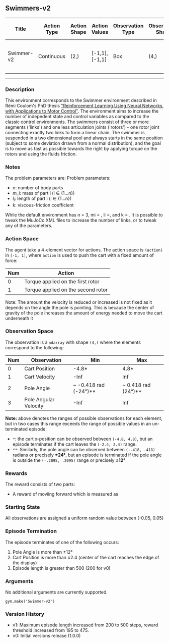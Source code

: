 Swimmers-v2
---
|Title|Action Type|Action Shape|Action Values|Observation Type| Observation Shape|Observation Values|Average Total Reward|Import|
| ----------- | -----------| ----------- | -----------|-----------| ----------- | -----------| ----------- | -----------|
|Swimmer-v2|Continuous|(2,)|[-1,1], [-1,1]| Box |(4,)|[(-4.8,4.8),(-inf,inf), (~ -0.2095, ~ 0.2095), (-inf, inf)]| |`from gym.envs.mujoco import swimmer`|
---

### Description

This environment corresponds to the Swimmer environment described in Rémi Coulom's PhD thesis ["Reinforcement Learning Using Neural Networks, with Applications to Motor Control"](https://tel.archives-ouvertes.fr/tel-00003985/document). The environment aims to increase the number of indepedent state and control variables as compared to the classic control environments. The swimmers consist of three or more segments ('links') and one less articulation joints ('rotors') - one rotor joint connecting exactly two links to form a linear chain. The swimmer is suspended in a two dimensional pool and always starts in the same position (subject to some deviation drrawn from a normal distribution), and the goal is to move as fast as possible towards the right by applying torque on the rotors and using the fluids friction.

### Notes

The problem parameters are:
Problem parameters:
* *n*: number of body parts
* *m_i*: mass of part i (i ∈ {1...n}) 
* *$l_i$*: length of part i (i ∈ {1...n}) 
* *k*: viscous-friction coefficient

While the default environment has n = 3, mi = , li =, and k = . It is possible to tweak the MuJoCo XML files to increase the number of links, or to tweak any of the parameters.

### Action Space
The agent take a 4-element vector for actions.
The action space is `(action)` in `[-1, 1]`, where `action` is used to push the cart with a fixed amount of force:

| Num | Action                 |
|-----|------------------------|
| 0   | Torque applied on the first rotor  |
| 1   | Torque applied on the second rotor  |

Note: The amount the velocity is reduced or increased is not fixed as it depends on the angle the pole is pointing. 
This is because the center of gravity of the pole increases the amount of energy needed to move the cart underneath it

### Observation Space
The observation is a `ndarray` with shape `(4,)` where the elements correspond to the following:

| Num | Observation           | Min                  | Max                |
|-----|-----------------------|----------------------|--------------------|
| 0   | Cart Position         | -4.8*                 | 4.8*                |
| 1   | Cart Velocity         | -Inf                 | Inf                |
| 2   | Pole Angle            | ~ -0.418 rad (-24°)** | ~ 0.418 rad (24°)** |
| 3   | Pole Angular Velocity | -Inf                 | Inf                |

**Note:** above denotes the ranges of possible observations for each element, but in two cases this range exceeds the
range of possible values in an un-terminated episode:
- `*`: the cart x-position can be observed between `(-4.8, 4.8)`, but an episode terminates if the cart leaves the
`(-2.4, 2.4)` range.
- `**`: Similarly, the pole angle can be observed between  `(-.418, .418)` radians or precisely **±24°**, but an episode is 
terminated if the pole angle is outside the `(-.2095, .2095)` range or precisely **±12°**

### Rewards
The reward consists of two parts:
- A reward of moviing forward which is measured as 

### Starting State
All observations are assigned a uniform random value between (-0.05, 0.05)

### Episode Termination
The episode terminates of one of the following occurs:

1. Pole Angle is more than ±12°
2. Cart Position is more than ±2.4 (center of the cart reaches the edge of the display)
3. Episode length is greater than 500 (200 for v0)

### Arguments

No additional arguments are currently supported.

```
gym.make('Swimmer-v2')
```

### Version History

* v1: Maximum episode length increased from 200 to 500 steps, reward threshold increased from 195 to 475.
* v0: Initial versions release (1.0.0)
